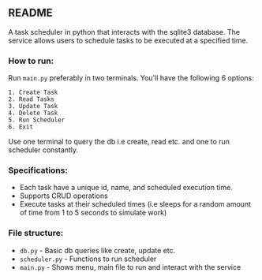 ## README
A task scheduler in python that interacts with the sqlite3 database. The service allows users to schedule tasks to be executed at a specified time.

### How to run:
Run `main.py` preferably in two terminals. You'll have the following 6 options:
```
1. Create Task
2. Read Tasks
3. Update Task
4. Delete Task
5. Run Scheduler
6. Exit
```
Use one terminal to query the db i.e create, read etc. and one to run scheduler constantly.
### Specifications:
- Each task have a unique id, name, and scheduled execution time.
- Supports CRUD operations
- Execute tasks at their scheduled times (i.e sleeps for a random amount of time from 1 to 5 seconds to simulate work)
### File structure:
- `db.py` - Basic db queries like create, update etc.
- `scheduler.py` - Functions to run scheduler
- `main.py` - Shows menu, main file to run and interact with the service
